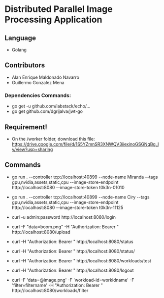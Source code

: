 # Distributed Parallel Image Processing Application

## Language

- Golang

## Contributors

- Alan Enrique Maldonado Navarro
- Guillermo Gonzalez Mena

### Dependencies Commands:

- go get -u github.com/labstack/echo/...
- go get github.com/dgrijalva/jwt-go

## Requirement!

- On the /worker folder, download this file: https://drive.google.com/file/d/1S5YZmnSR3XNWQV3iiexinoGSGNqBg_lv/view?usp=sharing

## Commands

- go run . --controller tcp://localhost:40899 --node-name Miranda --tags gpu,nvidia,assets,static,cpu --image-store-endpoint http://localhost:8080 --image-store-token t0k3n-01010

- go run . --controller tcp://localhost:40899 --node-name Ciry --tags gpu,nvidia,assets,static,cpu --image-store-endpoint http://localhost:8080 --image-store-token t0k3n-11125

- curl -u admin:password http://localhost:8080/login

- curl -F "data=boom.png" -H "Authorization: Bearer <token>" http://localhost:8080/upload

- curl -H "Authorization: Bearer <token>" http://localhost:8080/status

- curl -H "Authorization: Bearer <token>" http://localhost:8080/status/<Workername>

- curl -H "Authorization: Bearer <token>" http://localhost:8080/workloads/test

- curl -H "Authorization: Bearer <token>" http://localhost:8080/logout

- curl -F 'data=@image.png' -F 'workload-id=workidname' -F 'filter=filtername' -H "Authorization: Bearer <token>" http://localhost:8080/workloads/filter
